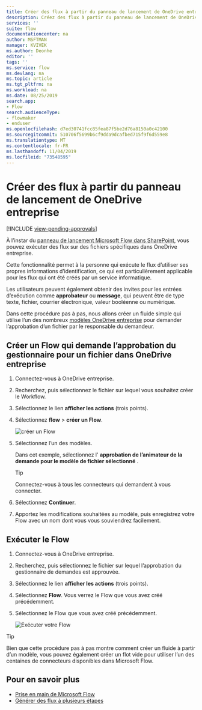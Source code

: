 ```yaml
---
title: Créer des flux à partir du panneau de lancement de OneDrive entreprise | Microsoft Docs
description: Créez des flux à partir du panneau de lancement de OneDrive entreprise.
services: ''
suite: flow
documentationcenter: na
author: MSFTMAN
manager: KVIVEK
ms.author: Deonhe
editor: ''
tags: ''
ms.service: flow
ms.devlang: na
ms.topic: article
ms.tgt_pltfrm: na
ms.workload: na
ms.date: 08/25/2019
search.app:
- Flow
search.audienceType:
- flowmaker
- enduser
ms.openlocfilehash: d7ed30741fcc85fea87f5be2d76a8150a0c42100
ms.sourcegitcommit: 510706f5699b6cf9dda9dcafbed715f9f6d559e8
ms.translationtype: MT
ms.contentlocale: fr-FR
ms.lasthandoff: 11/04/2019
ms.locfileid: "73548595"
---
```

# <a name="create-flows-from-the-onedrive-for-business-launch-panel"></a>Créer des flux à partir du panneau de lancement de OneDrive entreprise
[!INCLUDE [view-pending-approvals](includes/cc-rebrand.md)]

À l’instar du [panneau de lancement Microsoft Flow dans SharePoint](https://flow.microsoft.com/blog/introducing-flow-launch-panel-in-sharepoint-lists-and-libraries/), vous pouvez exécuter des flux sur des fichiers spécifiques dans OneDrive entreprise. 

Cette fonctionnalité permet à la personne qui exécute le flux d’utiliser ses propres informations d’identification, ce qui est particulièrement applicable pour les flux qui ont été créés par un service informatique. 

Les utilisateurs peuvent également obtenir des invites pour les entrées d’exécution comme **approbateur** ou **message**, qui peuvent être de type texte, fichier, courrier électronique, valeur booléenne ou numérique.

Dans cette procédure pas à pas, nous allons créer un fluide simple qui utilise l’un des nombreux [modèles OneDrive entreprise](https://flow.microsoft.com/search/?q=OneDrive) pour demander l’approbation d’un fichier par le responsable du demandeur.

## <a name="create-a-flow-that-requests-manager-approval-for-a-file-in-onedrive-for-business"></a>Créer un Flow qui demande l’approbation du gestionnaire pour un fichier dans OneDrive entreprise

1. Connectez-vous à OneDrive entreprise.
1. Recherchez, puis sélectionnez le fichier sur lequel vous souhaitez créer le Workflow.
1. Sélectionnez le lien **afficher les actions** (trois points).
1. Sélectionnez **flow** > **créer un Flow**.

     ![créer un Flow](./media/onedrive-launch-panel/create-flow.png) 

1. Sélectionnez l’un des modèles.

    Dans cet exemple, sélectionnez l' **approbation de l’animateur de la demande pour le modèle de fichier sélectionné** .

     >[!TIP]
     >Connectez-vous à tous les connecteurs qui demandent à vous connecter.

1. Sélectionnez **Continuer**.
1. Apportez les modifications souhaitées au modèle, puis enregistrez votre Flow avec un nom dont vous vous souviendrez facilement.

## <a name="run-the-flow"></a>Exécuter le Flow

1. Connectez-vous à OneDrive entreprise.
1. Recherchez, puis sélectionnez le fichier sur lequel l’approbation du gestionnaire de demandes est approuvée.
1. Sélectionnez le lien **afficher les actions** (trois points).
1. Sélectionnez **Flow**. Vous verrez le Flow que vous avez créé précédemment.
1. Sélectionnez le Flow que vous avez créé précédemment.

     ![Exécuter votre Flow](./media/onedrive-launch-panel/run-flow.png)


>[!TIP]
>Bien que cette procédure pas à pas montre comment créer un fluide à partir d’un modèle, vous pouvez également créer un flot vide pour utiliser l’un des centaines de connecteurs disponibles dans Microsoft Flow.

## <a name="learn-more"></a>Pour en savoir plus

- [Prise en main de Microsoft Flow](getting-started.md) 
- [Générer des flux à plusieurs étapes](multi-step-logic-flow.md)
